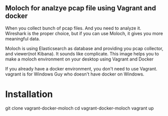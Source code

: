 Moloch for analzye pcap file using Vagrant and docker
-----------------------------------------------------

When you collect bunch of pcap files. And you need to analyze it.
Wireshark is the proper choice, but if you can use Moloch, it gives you more meaningful data.

Moloch is using Elasticsearch as database and providing you pcap collector, and viewer(not Kibana).
It sounds like complicate. This image helps you to make a moloch environment on your desktop using Vagrant and Docker

If you already have a docker environment, you don't need to use Vagrant. vagrant is for Windows Guy who doesn't have docker on Windows.


Installation
============

git clone vagrant-docker-moloch
cd vagrant-docker-moloch
vagrant up


